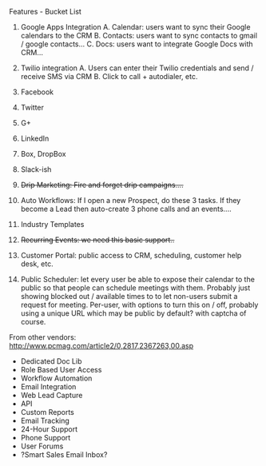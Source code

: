Features - Bucket List

1.  Google Apps Integration
       A. Calendar:  users want to sync their Google calendars to the CRM
       B.  Contacts: users want to sync contacts to gmail / google contacts...
       C.  Docs:  users want to integrate Google Docs with CRM...

2.  Twilio integration
       A.  Users can enter their Twilio credentials and send / receive SMS via CRM
       B.  Click to call + autodialer, etc.

3.  Facebook
4.  Twitter
5.  G+
6.  LinkedIn
7.  Box, DropBox
8.  Slack-ish

9.  ~~Drip Marketing:  Fire and forget drip campaigns....~~

10.  Auto Workflows:  If I open a new Prospect, do these 3 tasks.  If they become a Lead then auto-create 3 phone calls and an events....

11.  Industry Templates

12.  ~~Recurring Events:  we need this basic support..~~

13.  Customer Portal:  public access to CRM, scheduling, customer help desk, etc.

14.  Public Scheduler:  let every user be able to expose their calendar to the public so that people can schedule meetings with them.  Probably just showing blocked out / available times to to let non-users submit a request for meeting.  Per-user, with options to turn this on / off, probably using a unique URL which may be public by default?  with captcha of course.



From other vendors:  
http://www.pcmag.com/article2/0,2817,2367263,00.asp  
* Dedicated Doc Lib
* Role Based User Access
* Workflow Automation
* Email Integration
* Web Lead Capture 
* API
* Custom Reports
* Email Tracking
* 24-Hour Support
* Phone Support
* User Forums
* ?Smart Sales Email Inbox?
